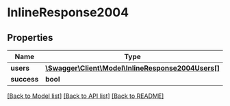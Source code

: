 # InlineResponse2004

## Properties
Name | Type | Description | Notes
------------ | ------------- | ------------- | -------------
**users** | [**\Swagger\Client\Model\InlineResponse2004Users[]**](InlineResponse2004Users.md) |  | [optional] 
**success** | **bool** |  | [optional] 

[[Back to Model list]](../../README.md#documentation-for-models) [[Back to API list]](../../README.md#documentation-for-api-endpoints) [[Back to README]](../../README.md)

